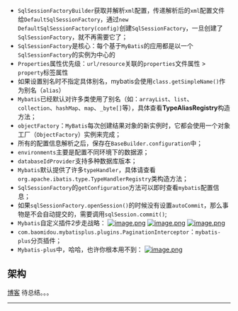 * `SqlSessionFactoryBuilder`获取并解析`xml`配置，传递解析后的`xml`配置文件给`DefaultSqlSessionFactory`，通过`new DefaultSqlSessionFactory(config)`创建`SqlSessionFactory`，一旦创建了 `SqlSessionFactory`，就不再需要它了；  
* `SqlSessionFactory`是核心：每个基于`MyBatis`的应用都是以一个 `SqlSessionFactory`的实例为中心的
* `Properties`属性优先级：`url/resource`关联的`properties`文件属性 >  `property`标签属性
* 如果设置别名时不指定具体别名，mybatis会使用`class.getSimpleName()`作为别名（`alias`）
* `Mybatis`已经默认对许多类使用了别名（如：`arrayList`、`list`、`collection`、`hashMap`、`map`、`_byte[]`等），具体查看**TypeAliasRegistry**构造方法；
* `objectFactory`：`MyBatis`每次创建结果对象的新实例时，它都会使用一个对象工厂（`ObjectFactory`）实例来完成；
* 所有的配置信息解析之后，保存在`BaseBuilder.configuration`中；
* `environments`主要是配置不同环境下的数据源；
* `databaseIdProvider`支持多种数据库版本；  
* `Mybatis`默认提供了许多`typeHandler`，具体请查看`org.apache.ibatis.type.TypeHandlerRegistry`类构造方法；  
* `SqlSessionFactory`的`getConfiguration`方法可以即时查看`mybatis`配置信息；  
* 如果`sqlSessionFactory.openSession()`的时候没有设置`autoCommit`，那么事物是不会自动提交的，需要调用`sqlSession.commit()`;  
* `Mybatis`自定义插件2步走战略：
  [![image.png](https://s33.postimg.cc/4l0o8dhlr/image.png)](https://postimg.cc/image/iep0xfa6z/)
  [![image.png](https://s33.postimg.cc/6028x15tb/image.png)](https://postimg.cc/image/4l0o8b4q3/)
  [![image.png](https://s33.postimg.cc/hp68kwwr3/image.png)](https://postimg.cc/image/5nauqrnij/)
* `com.baomidou.mybatisplus.plugins.PaginationInterceptor`：`mybatis-plus`分页插件；
* `Mybatis-plus`中，哈哈，也许你根本用不到：
  [![image.png](https://s33.postimg.cc/6ob3gek33/image.png)](https://postimg.cc/image/d206jnoyz/)





## 架构

[博客][mybatis-architecture] 待总结。。。

-----









[mybatis-architecture]:https://blog.csdn.net/eson_15/article/details/52270046